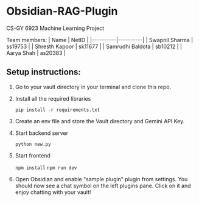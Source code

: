 # Obsidian-RAG-Plugin
CS-GY 6923 Machine Learning Project

Team members:
| Name | NetID | 
|----------|----------|
| Swapnil Sharma | ss19753 |
| Shresth Kapoor | sk11677 |
| Samrudhi Baldota | sb10212 |
| Aarya Shah | as20383 |


## Setup instructions:
1. Go to your vault directory in your terminal and clone this repo.
2. Install all the required libraries
   
   `pip install -r requirements.txt`
3. Create an env file and store the Vault directory and Gemini API Key.
4. Start backend server
   
   `python new.py`
5. Start frontend
   
   `npm install`
   `npm run dev`
6. Open Obsidian and enable "sample plugin" plugin from settings. You should now see a chat symbol on the left plugins pane. Click on it and enjoy chatting with your vault!
